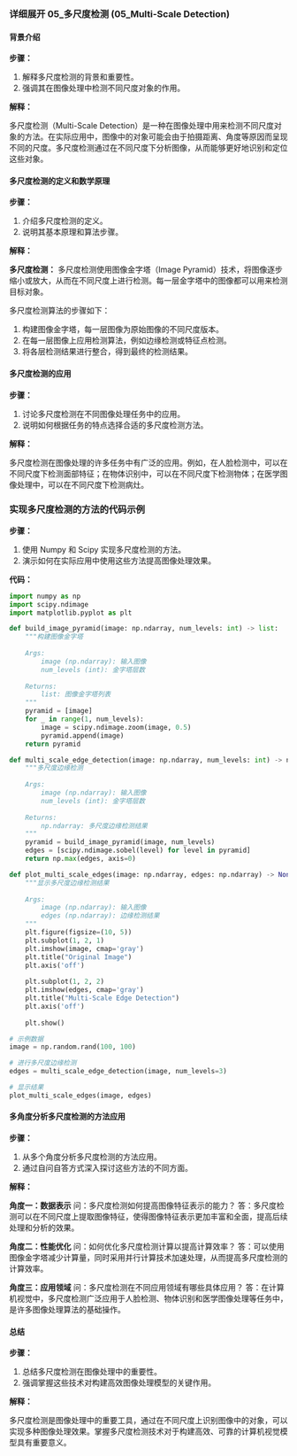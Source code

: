 ### 详细展开 05_多尺度检测 (05_Multi-Scale Detection)

#### 背景介绍

**步骤：**

1. 解释多尺度检测的背景和重要性。
2. 强调其在图像处理中检测不同尺度对象的作用。

**解释：**

多尺度检测（Multi-Scale Detection）是一种在图像处理中用来检测不同尺度对象的方法。在实际应用中，图像中的对象可能会由于拍摄距离、角度等原因而呈现不同的尺度。多尺度检测通过在不同尺度下分析图像，从而能够更好地识别和定位这些对象。

#### 多尺度检测的定义和数学原理

**步骤：**

1. 介绍多尺度检测的定义。
2. 说明其基本原理和算法步骤。

**解释：**

**多尺度检测：** 多尺度检测使用图像金字塔（Image Pyramid）技术，将图像逐步缩小或放大，从而在不同尺度上进行检测。每一层金字塔中的图像都可以用来检测目标对象。

多尺度检测算法的步骤如下：
1. 构建图像金字塔，每一层图像为原始图像的不同尺度版本。
2. 在每一层图像上应用检测算法，例如边缘检测或特征点检测。
3. 将各层检测结果进行整合，得到最终的检测结果。

#### 多尺度检测的应用

**步骤：**

1. 讨论多尺度检测在不同图像处理任务中的应用。
2. 说明如何根据任务的特点选择合适的多尺度检测方法。

**解释：**

多尺度检测在图像处理的许多任务中有广泛的应用。例如，在人脸检测中，可以在不同尺度下检测面部特征；在物体识别中，可以在不同尺度下检测物体；在医学图像处理中，可以在不同尺度下检测病灶。

### 实现多尺度检测的方法的代码示例

**步骤：**

1. 使用 Numpy 和 Scipy 实现多尺度检测的方法。
2. 演示如何在实际应用中使用这些方法提高图像处理效果。

**代码：**

```python
import numpy as np
import scipy.ndimage
import matplotlib.pyplot as plt

def build_image_pyramid(image: np.ndarray, num_levels: int) -> list:
    """构建图像金字塔
    
    Args:
        image (np.ndarray): 输入图像
        num_levels (int): 金字塔层数
    
    Returns:
        list: 图像金字塔列表
    """
    pyramid = [image]
    for _ in range(1, num_levels):
        image = scipy.ndimage.zoom(image, 0.5)
        pyramid.append(image)
    return pyramid

def multi_scale_edge_detection(image: np.ndarray, num_levels: int) -> np.ndarray:
    """多尺度边缘检测
    
    Args:
        image (np.ndarray): 输入图像
        num_levels (int): 金字塔层数
    
    Returns:
        np.ndarray: 多尺度边缘检测结果
    """
    pyramid = build_image_pyramid(image, num_levels)
    edges = [scipy.ndimage.sobel(level) for level in pyramid]
    return np.max(edges, axis=0)

def plot_multi_scale_edges(image: np.ndarray, edges: np.ndarray) -> None:
    """显示多尺度边缘检测结果
    
    Args:
        image (np.ndarray): 输入图像
        edges (np.ndarray): 边缘检测结果
    """
    plt.figure(figsize=(10, 5))
    plt.subplot(1, 2, 1)
    plt.imshow(image, cmap='gray')
    plt.title("Original Image")
    plt.axis('off')
    
    plt.subplot(1, 2, 2)
    plt.imshow(edges, cmap='gray')
    plt.title("Multi-Scale Edge Detection")
    plt.axis('off')
    
    plt.show()

# 示例数据
image = np.random.rand(100, 100)

# 进行多尺度边缘检测
edges = multi_scale_edge_detection(image, num_levels=3)

# 显示结果
plot_multi_scale_edges(image, edges)
```

#### 多角度分析多尺度检测的方法应用

**步骤：**

1. 从多个角度分析多尺度检测的方法应用。
2. 通过自问自答方式深入探讨这些方法的不同方面。

**解释：**

**角度一：数据表示**
问：多尺度检测如何提高图像特征表示的能力？
答：多尺度检测可以在不同尺度上提取图像特征，使得图像特征表示更加丰富和全面，提高后续处理和分析的效果。

**角度二：性能优化**
问：如何优化多尺度检测计算以提高计算效率？
答：可以使用图像金字塔减少计算量，同时采用并行计算技术加速处理，从而提高多尺度检测的计算效率。

**角度三：应用领域**
问：多尺度检测在不同应用领域有哪些具体应用？
答：在计算机视觉中，多尺度检测广泛应用于人脸检测、物体识别和医学图像处理等任务中，是许多图像处理算法的基础操作。

#### 总结

**步骤：**

1. 总结多尺度检测在图像处理中的重要性。
2. 强调掌握这些技术对构建高效图像处理模型的关键作用。

**解释：**

多尺度检测是图像处理中的重要工具，通过在不同尺度上识别图像中的对象，可以实现多种图像处理效果。掌握多尺度检测技术对于构建高效、可靠的计算机视觉模型具有重要意义。